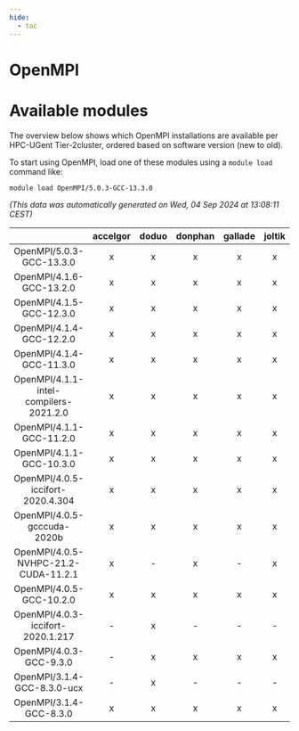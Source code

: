 ```yaml
---
hide:
  - toc
---
```


OpenMPI
=======

# Available modules


The overview below shows which OpenMPI installations are available per HPC-UGent Tier-2cluster, ordered based on software version (new to old).

To start using OpenMPI, load one of these modules using a `module load` command like:

```shell
module load OpenMPI/5.0.3-GCC-13.3.0
```

*(This data was automatically generated on Wed, 04 Sep 2024 at 13:08:11 CEST)*  

| |accelgor|doduo|donphan|gallade|joltik|shinx|skitty|
| :---: | :---: | :---: | :---: | :---: | :---: | :---: | :---: |
|OpenMPI/5.0.3-GCC-13.3.0|x|x|x|x|x|x|x|
|OpenMPI/4.1.6-GCC-13.2.0|x|x|x|x|x|x|x|
|OpenMPI/4.1.5-GCC-12.3.0|x|x|x|x|x|x|x|
|OpenMPI/4.1.4-GCC-12.2.0|x|x|x|x|x|x|x|
|OpenMPI/4.1.4-GCC-11.3.0|x|x|x|x|x|x|x|
|OpenMPI/4.1.1-intel-compilers-2021.2.0|x|x|x|x|x|-|x|
|OpenMPI/4.1.1-GCC-11.2.0|x|x|x|x|x|-|x|
|OpenMPI/4.1.1-GCC-10.3.0|x|x|x|x|x|-|x|
|OpenMPI/4.0.5-iccifort-2020.4.304|x|x|x|x|x|-|x|
|OpenMPI/4.0.5-gcccuda-2020b|x|x|x|x|x|-|x|
|OpenMPI/4.0.5-NVHPC-21.2-CUDA-11.2.1|x|-|x|-|x|-|-|
|OpenMPI/4.0.5-GCC-10.2.0|x|x|x|x|x|-|x|
|OpenMPI/4.0.3-iccifort-2020.1.217|-|x|-|-|-|-|-|
|OpenMPI/4.0.3-GCC-9.3.0|-|x|x|x|x|-|x|
|OpenMPI/3.1.4-GCC-8.3.0-ucx|-|x|-|-|-|-|-|
|OpenMPI/3.1.4-GCC-8.3.0|x|x|x|x|x|-|x|
